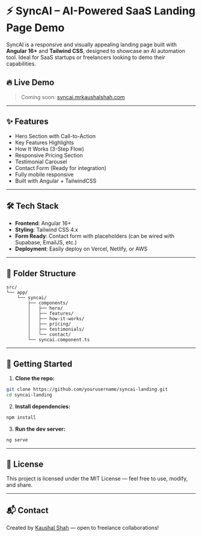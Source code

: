 
# ⚡ SyncAI – AI-Powered SaaS Landing Page Demo

SyncAI is a responsive and visually appealing landing page built with **Angular 16+** and **Tailwind CSS**, designed to showcase an AI automation tool. Ideal for SaaS startups or freelancers looking to demo their capabilities.

## 🔥 Live Demo

> Coming soon: [syncai.mrkaushalshah.com](https://syncai.mrkaushalshah.com)

---

## ✨ Features

- Hero Section with Call-to-Action
- Key Features Highlights
- How It Works (3-Step Flow)
- Responsive Pricing Section
- Testimonial Carousel
- Contact Form (Ready for integration)
- Fully mobile responsive
- Built with Angular + TailwindCSS

---

## 🛠️ Tech Stack

- **Frontend**: Angular 16+
- **Styling**: Tailwind CSS 4.x
- **Form Ready**: Contact form with placeholders (can be wired with Supabase, EmailJS, etc.)
- **Deployment**: Easily deploy on Vercel, Netlify, or AWS

---

## 📂 Folder Structure

```
src/
└── app/
    └── syncai/
        ├── components/
        │   ├── hero/
        │   ├── features/
        │   ├── how-it-works/
        │   ├── pricing/
        │   ├── testimonials/
        │   └── contact/
        └── syncai.component.ts
```

---

## 🚀 Getting Started

1. **Clone the repo:**

```bash
git clone https://github.com/yourusername/syncai-landing.git
cd syncai-landing
```

2. **Install dependencies:**

```bash
npm install
```

3. **Run the dev server:**

```bash
ng serve
```

---

## 🤝 License

This project is licensed under the MIT License — feel free to use, modify, and share.

---

## 📬 Contact

Created by [Kaushal Shah](https://www.mrkaushalshah.com) — open to freelance collaborations!
